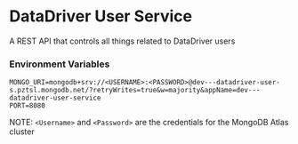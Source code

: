 # DataDriver User Service

A REST API that controls all things related to DataDriver users

### Environment Variables

```
MONGO_URI=mongodb+srv://<USERNAME>:<PASSWORD>@dev---datadriver-user-s.pztsl.mongodb.net/?retryWrites=true&w=majority&appName=dev---datadriver-user-service
PORT=8080
```

NOTE: `<Username>` and `<Password>` are the credentials for the MongoDB Atlas cluster
